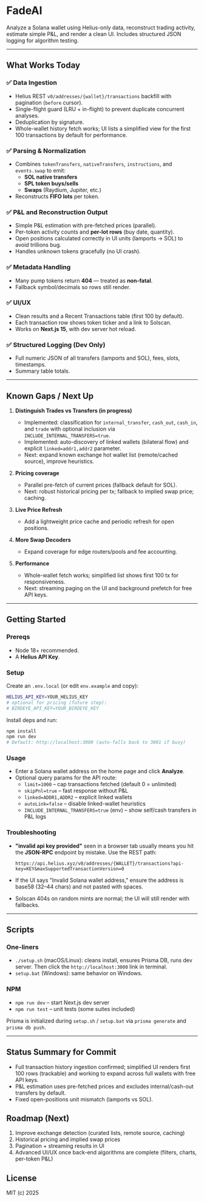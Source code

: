 # FadeAI

Analyze a Solana wallet using Helius-only data, reconstruct trading activity, estimate simple P&L, and render a clean UI. Includes structured JSON logging for algorithm testing.

---

## What Works Today

### ✅ Data Ingestion
- Helius REST `v0/addresses/{wallet}/transactions` backfill with pagination (`before` cursor).
- Single-flight guard (LRU + in-flight) to prevent duplicate concurrent analyses.
- Deduplication by signature.
- Whole-wallet history fetch works; UI lists a simplified view for the first 100 transactions by default for performance.

### ✅ Parsing & Normalization
- Combines `tokenTransfers`, `nativeTransfers`, `instructions`, and `events.swap` to emit:
  - **SOL native transfers**
  - **SPL token buys/sells**
  - **Swaps** (Raydium, Jupiter, etc.)
- Reconstructs **FIFO lots** per token.

### ✅ P&L and Reconstruction Output
- Simple P&L estimation with pre-fetched prices (parallel).
- Per-token activity counts and **per-lot rows** (buy date, quantity).
- Open positions calculated correctly in UI units (lamports → SOL) to avoid trillions bug.
- Handles unknown tokens gracefully (no UI crash).

### ✅ Metadata Handling
- Many pump tokens return **404** — treated as **non-fatal**.
- Fallback symbol/decimals so rows still render.

### ✅ UI/UX
- Clean results and a Recent Transactions table (first 100 by default).
- Each transaction row shows token ticker and a link to Solscan.
- Works on **Next.js 15**, with dev server hot reload.

### ✅ Structured Logging (Dev Only)
- Full numeric JSON of all transfers (lamports and SOL), fees, slots, timestamps.
- Summary table totals.

---

## Known Gaps / Next Up

1. **Distinguish Trades vs Transfers (in progress)**
   - Implemented: classification for `internal_transfer`, `cash_out`, `cash_in`, and `trade` with optional inclusion via `INCLUDE_INTERNAL_TRANSFERS=true`.
   - Implemented: auto-discovery of linked wallets (bilateral flow) and explicit `linked=addr1,addr2` parameter.
   - Next: expand known exchange hot wallet list (remote/cached source), improve heuristics.

2. **Pricing coverage**
   - Parallel pre-fetch of current prices (fallback default for SOL).
   - Next: robust historical pricing per tx; fallback to implied swap price; caching.

2. **Live Price Refresh**
   - Add a lightweight price cache and periodic refresh for open positions.

3. **More Swap Decoders**
   - Expand coverage for edge routers/pools and fee accounting.

4. **Performance**
   - Whole-wallet fetch works; simplified list shows first 100 tx for responsiveness.
   - Next: streaming paging on the UI and background prefetch for free API keys.

---

## Getting Started

### Prereqs
- Node 18+ recommended.
- A **Helius API Key**.

### Setup

Create an `.env.local` (or edit `env.example` and copy):

```bash
HELIUS_API_KEY=YOUR_HELIUS_KEY
# optional for pricing (future step):
# BIRDEYE_API_KEY=YOUR_BIRDEYE_KEY
```

Install deps and run:

```bash
npm install
npm run dev
# Default: http://localhost:3000 (auto-falls back to 3001 if busy)
```

### Usage

* Enter a Solana wallet address on the home page and click **Analyze**.
* Optional query params for the API route:
  - `limit=1000` – cap transactions fetched (default 0 = unlimited)
  - `skipPnl=true` – fast response without P&L
  - `linked=ADDR1,ADDR2` – explicit linked wallets
  - `autoLink=false` – disable linked-wallet heuristics
  - `INCLUDE_INTERNAL_TRANSFERS=true` (env) – show self/cash transfers in P&L logs

### Troubleshooting

* **"invalid api key provided"** seen in a browser tab usually means you hit the **JSON-RPC** endpoint by mistake. Use the REST path:

  ```
  https://api.helius.xyz/v0/addresses/{WALLET}/transactions?api-key=KEY&maxSupportedTransactionVersion=0
  ```
* If the UI says "Invalid Solana wallet address," ensure the address is base58 (32–44 chars) and not pasted with spaces.
* Solscan 404s on random mints are normal; the UI will still render with fallbacks.

---

## Scripts

### One-liners
- `./setup.sh` (macOS/Linux): cleans install, ensures Prisma DB, runs dev server. Then click the `http://localhost:3000` link in terminal.
- `setup.bat` (Windows): same behavior on Windows.

### NPM
- `npm run dev` – start Next.js dev server
- `npm run test` – unit tests (some suites included)

Prisma is initialized during `setup.sh` / `setup.bat` via `prisma generate` and `prisma db push`.

---

## Status Summary for Commit

- Full transaction history ingestion confirmed; simplified UI renders first 100 rows (trackable) and working to expand across full wallets with free API keys.
- P&L estimation uses pre-fetched prices and excludes internal/cash-out transfers by default.
- Fixed open-positions unit mismatch (lamports vs SOL).

## Roadmap (Next)

1) Improve exchange detection (curated lists, remote source, caching)
2) Historical pricing and implied swap prices
3) Pagination + streaming results in UI
4) Advanced UI/UX once back-end algorithms are complete (filters, charts, per-token P&L)

## License

MIT (c) 2025
